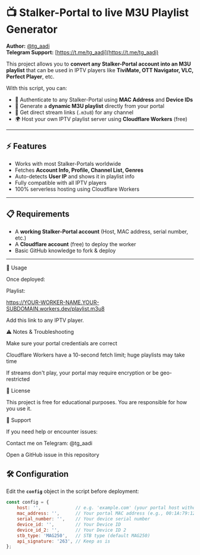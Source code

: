 # 📺 Stalker-Portal to live M3U Playlist Generator

**Author:** [@tg_aadi](https://t.me/tg_aadi)  
**Telegram Support:** [https://t.me/tg_aadi](https://t.me/tg_aadi)   

This project allows you to **convert any Stalker-Portal account into an M3U playlist** that can be used in IPTV players like **TiviMate, OTT Navigator, VLC, Perfect Player**, etc.

With this script, you can:
- 🔑 Authenticate to any Stalker-Portal using **MAC Address** and **Device IDs**  
- 🎯 Generate a **dynamic M3U playlist** directly from your portal  
- 📡 Get direct stream links (`.m3u8`) for any channel  
- 🌍 Host your own IPTV playlist server using **Cloudflare Workers** (free)

---

## ⚡ Features
- Works with most Stalker-Portals worldwide
- Fetches **Account Info, Profile, Channel List, Genres**
- Auto-detects **User IP** and shows it in playlist info
- Fully compatible with all IPTV players
- 100% serverless hosting using Cloudflare Workers

---

## 📋 Requirements
- A **working Stalker-Portal account** (Host, MAC address, serial number, etc.)
- A **Cloudflare account** (free) to deploy the worker
- Basic GitHub knowledge to fork & deploy

---
📂 Usage

Once deployed:

Playlist:

https://YOUR-WORKER-NAME.YOUR-SUBDOMAIN.workers.dev/playlist.m3u8


Add this link to any IPTV player.

⚠️ Notes & Troubleshooting

Make sure your portal credentials are correct

Cloudflare Workers have a 10-second fetch limit; huge playlists may take time

If streams don't play, your portal may require encryption or be geo-restricted

📜 License

This project is free for educational purposes. You are responsible for how you use it.

💬 Support

If you need help or encounter issues:

Contact me on Telegram: @tg_aadi

Open a GitHub issue in this repository

## 🛠 Configuration

Edit the **`config`** object in the script before deployment:

```javascript
const config = {
    host: '',             // e.g. 'example.com' (your portal host without http/https)
    mac_address: '',      // Your portal MAC address (e.g., 00:1A:79:12:34:56)
    serial_number: '',    // Your device serial number
    device_id: '',        // Your Device ID
    device_id_2: '',      // Your Device ID 2
    stb_type: 'MAG250',   // STB type (default MAG250)
    api_signature: '263', // Keep as is
};
